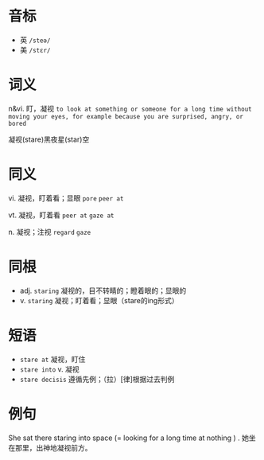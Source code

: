 # 音标

- 英 `/steə/`
- 美 `/stɛr/`

# 词义

n&vi. 盯，凝视
`to look at something or someone for a long time without moving your eyes, for example because you are surprised, angry, or bored`



凝视(stare)黑夜星(star)空

# 同义

vi. 凝视，盯着看；显眼
`pore` `peer at`

vt. 凝视，盯着看
`peer at` `gaze at`

n. 凝视；注视
`regard` `gaze`

# 同根

- adj. `staring` 凝视的，目不转睛的；瞪着眼的；显眼的
- v. `staring` 凝视；盯着看；显眼（stare的ing形式）

# 短语

- `stare at` 凝视，盯住
- `stare into` v. 凝视
- `stare decisis` 遵循先例；（拉）[律]根据过去判例

# 例句

She sat there staring into space (= looking for a long time at nothing ) .
她坐在那里，出神地凝视前方。


